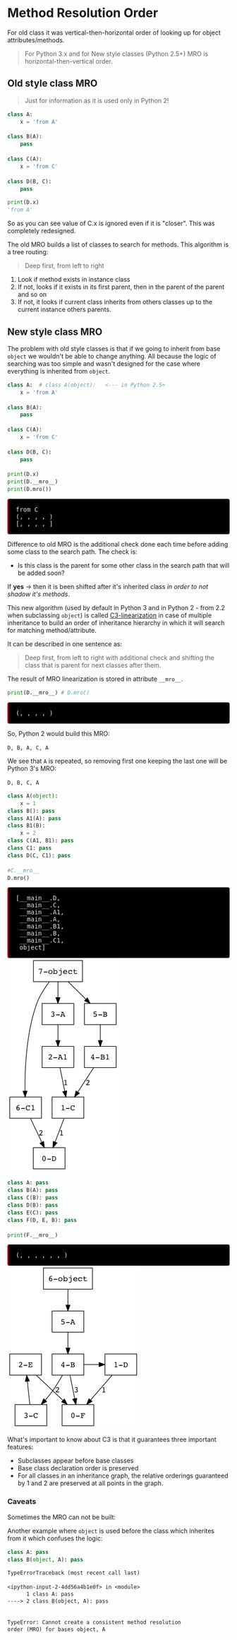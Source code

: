 # Method Resolution Order

For old class it was vertical-then-horizontal order of looking up for object attributes/methods.

> For Python 3.x and for New style classes (Python 2.5+) MRO is horizontal-then-vertical order.

## Old style class MRO

> Just for information as it is used only in Python 2!

```python
class A: 
    x = 'from A'

class B(A): 
    pass

class C(A): 
    x = 'from C'

class D(B, C): 
    pass
```

```python
print(D.x)
'from A'
```

So as you can see value of C.x is ignored even if it is "closer". This was completely redesigned.

The old MRO builds a list of classes to search for methods. This algorithm is a tree routing:

> Deep first, from left to right

1. Look if method exists in instance class
2. If not, looks if it exists in its first parent, then in the parent of the parent and so on
3. If not, it looks if current class inherits from others classes up to the current instance others parents.

## New style class MRO

The problem with old style classes is that if we going to inherit from base `object` we wouldn't be able to change anything. All because the logic of searching was too simple and wasn't designed for the case where everything is inherited from `object`.


```python
class A:  # class A(object):   <--- in Python 2.5+
    x = 'from A'

class B(A):
    pass
    
class C(A): 
    x = 'from C'

class D(B, C):
    pass
     
print(D.x)
print(D.__mro__)
print(D.mro())
```

<div style="display:block; white-space: pre-wrap; padding:16px; background-color: #000; color: #e2e2e2; font-family: Hack, Consolas, Menlo, Mono, monospace; border-left: .25em solid #bc0000; border-radius: 4px;">from C
(<class '__main__.D'>, <class '__main__.B'>, <class '__main__.C'>, <class '__main__.A'>, <class 'object'>)
[<class '__main__.D'>, <class '__main__.B'>, <class '__main__.C'>, <class '__main__.A'>, <class 'object'>]</div>


Difference to old MRO is the additional check done each time before adding some class to the search path. The check is:

* Is this class is the parent for some other class in the search path that will be added soon?

If **yes** &rarr; then it is been shifted after it's inherited class *in order to not shadow it's methods*.

This new algorithm (used by default in Python 3 and in Python 2 - from 2.2 when subclassing `object`) is called [C3-linearization](https://en.wikipedia.org/wiki/C3_linearization) in case of multiple inheritance to build an order of inheritance hierarchy in which it will search for matching method/attribute.

It can be described in one sentence as:

> Deep first, from left to right with additional check and shifting the class that is parent for next classes after them.

The result of MRO linearization is stored in attribute `__mro__`.


```python
print(D.__mro__) # D.mro()
```

<div style="display:block; white-space: pre-wrap; padding:16px; background-color: #000; color: #e2e2e2; font-family: Hack, Consolas, Menlo, Mono, monospace; border-left: .25em solid #bc0000; border-radius: 4px;">(<class '__main__.D'>, <class '__main__.B'>, <class '__main__.C'>, <class '__main__.A'>, <class 'object'>)</div>


So, Python 2 would build this MRO:

```D, B, A, C, A```

We see that `A` is repeated, so removing first one keeping the last one will be Python 3's MRO:

```D, B, C, A```


```python
class A(object): 
    x = 1
class B(): pass
class A1(A): pass
class B1(B):
    x = 2
class C(A1, B1): pass
class C1: pass
class D(C, C1): pass

#C.__mro__
D.mro()
```




<div style="display:block; white-space: pre-wrap; padding:16px; background-color: #000; color: #e2e2e2; font-family: Hack, Consolas, Menlo, Mono, monospace; border-left: .25em solid #bc0000; border-radius: 4px;">[__main__.D,
 __main__.C,
 __main__.A1,
 __main__.A,
 __main__.B1,
 __main__.B,
 __main__.C1,
 object]</div>



<img src="../images/tr_07_MRO_of_D.png">


```python
class A: pass
class B(A): pass
class C(B): pass
class D(B): pass
class E(C): pass
class F(D, E, B): pass

print(F.__mro__) 
```

<div style="display:block; white-space: pre-wrap; padding:16px; background-color: #000; color: #e2e2e2; font-family: Hack, Consolas, Menlo, Mono, monospace; border-left: .25em solid #bc0000; border-radius: 4px;">(<class '__main__.F'>, <class '__main__.D'>, <class '__main__.E'>, <class '__main__.C'>, <class '__main__.B'>, <class '__main__.A'>, <class 'object'>)</div>


<img src='../images/tr_07_MRO_of_F.png'>

What's important to know about C3 is that it guarantees three important features:

* Subclasses appear before base classes
* Base class declaration order is preserved
* For all classes in an inheritance graph, the relative orderings guaranteed by 1 and 2 are preserved at all points in the graph.

### Caveats

Sometimes the MRO can not be built:

Another example where `object` is used before the class which inherites from it which confuses the logic:


```python
class A: pass
class B(object, A): pass
```


    

    TypeErrorTraceback (most recent call last)

    <ipython-input-2-4dd56a4b1e0f> in <module>
          1 class A: pass
    ----> 2 class B(object, A): pass
    

    TypeError: Cannot create a consistent method resolution
    order (MRO) for bases object, A